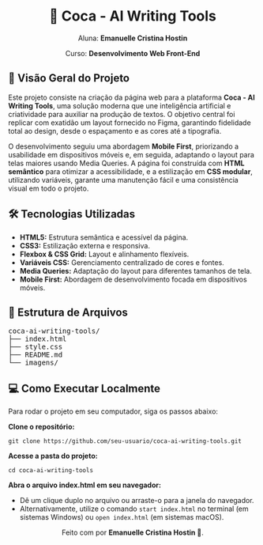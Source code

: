 <div align="center">
  <h1>🚀 Coca - AI Writing Tools</h1>
  <p>Aluna: <strong>Emanuelle Cristina Hostin</strong></p>
  <p>Curso: <strong>Desenvolvimento Web Front-End</strong></p>
</div>

<h2>📌 Visão Geral do Projeto</h2>
<p>Este projeto consiste na criação da página web para a plataforma <strong>Coca - AI Writing Tools</strong>, uma solução moderna que une inteligência artificial e criatividade para auxiliar na produção de textos. O objetivo central foi replicar com exatidão um layout fornecido no Figma, garantindo fidelidade total ao design, desde o espaçamento e as cores até a tipografia.</p>
<p>O desenvolvimento seguiu uma abordagem <strong>Mobile First</strong>, priorizando a usabilidade em dispositivos móveis e, em seguida, adaptando o layout para telas maiores usando Media Queries. A página foi construída com <strong>HTML semântico</strong> para otimizar a acessibilidade, e a estilização em <strong>CSS modular</strong>, utilizando variáveis, garante uma manutenção fácil e uma consistência visual em todo o projeto.</p>

<h2>🛠️ Tecnologias Utilizadas</h2>
<ul>
  <li><strong>HTML5:</strong> Estrutura semântica e acessível da página.</li>
  <li><strong>CSS3:</strong> Estilização externa e responsiva.</li>
  <li><strong>Flexbox & CSS Grid:</strong> Layout e alinhamento flexíveis.</li>
  <li><strong>Variáveis CSS:</strong> Gerenciamento centralizado de cores e fontes.</li>
  <li><strong>Media Queries:</strong> Adaptação do layout para diferentes tamanhos de tela.</li>
  <li><strong>Mobile First:</strong> Abordagem de desenvolvimento focada em dispositivos móveis.</li>
</ul>

<h2>📁 Estrutura de Arquivos</h2>
<pre>
coca-ai-writing-tools/
├── index.html
├── style.css
├── README.md
└── imagens/
</pre>

<h2>💻 Como Executar Localmente</h2>
<p>Para rodar o projeto em seu computador, siga os passos abaixo:</p>

<p><strong>Clone o repositório:</strong></p>
<pre><code>git clone https://github.com/seu-usuario/coca-ai-writing-tools.git</code></pre>

<p><strong>Acesse a pasta do projeto:</strong></p>
<pre><code>cd coca-ai-writing-tools</code></pre>

<p><strong>Abra o arquivo index.html em seu navegador:</strong></p>
<ul>
  <li>Dê um clique duplo no arquivo ou arraste-o para a janela do navegador.</li>
  <li>Alternativamente, utilize o comando <code>start index.html</code> no terminal (em sistemas Windows) ou <code>open index.html</code> (em sistemas macOS).</li>
</ul>

<div align="center">
  Feito com por <strong>Emanuelle Cristina Hostin 💙</strong>.
</div>
